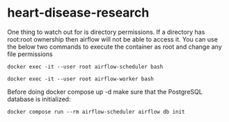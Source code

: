 # heart-disease-research

One thing to watch out for is directory permissions. If a directory has root:root ownership then airflow will not be able to access it. You can use the below two commands to execute the container
as root and change any file permissions

```docker exec -it --user root airflow-scheduler bash```

```docker exec -it --user root airflow-worker bash```

Before doing docker compose up -d make sure that the PostgreSQL database is initialized:

```docker compose run --rm airflow-scheduler airflow db init```
